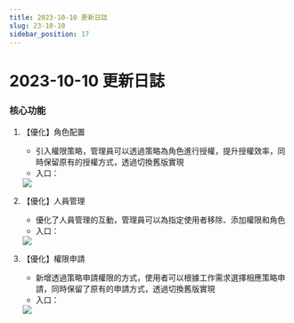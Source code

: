 ```yaml
---
title: 2023-10-10 更新日誌
slug: 23-10-10
sidebar_position: 17
---
```



# 2023-10-10 更新日誌

### 核心功能

1. 【優化】角色配置
    - 引入權限策略，管理員可以透過策略為角色進行授權，提升授權效率，同時保留原有的授權方式，透過切換舊版實現
    - 入口：
    <img src="/assets/HeQPbiGJUo0f75xzob8cvVAVn1e.png" src-width="3212" src-height="1618" align="center"/>

2. 【優化】人員管理
    - 優化了人員管理的互動，管理員可以為指定使用者移除、添加權限和角色
    - 入口：
    <img src="/assets/WeTSbmBCto2Fl0xQPgLcue25n8e.png" src-width="2798" src-height="1134" align="center"/>

3. 【優化】權限申請
    - 新增透過策略申請權限的方式，使用者可以根據工作需求選擇相應策略申請，同時保留了原有的申請方式，透過切換舊版實現
    - 入口：
    <img src="/assets/Xct8bMwoaoqXlMxGeXrcEb3NnKe.png" src-width="1820" src-height="1632" align="center"/>
    
